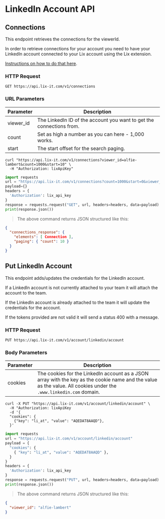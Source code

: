 # LinkedIn Account API

## Connections

This endpoint retrieves the connections for the viewerId.

<aside class="notice">
In order to retrieve connections for your account you need to have your LinkedIn account connected to your Lix account using the Lix extension. 

[Instructions on how to do that here](https://help.lix-it.com/en/articles/6784916-how-to-install-the-lix-extension).
</aside>


### HTTP Request

`GET https://api.lix-it.com/v1/connections`

### URL Parameters

Parameter | Description
--------- | -----------
viewer_id | The LinkedIn ID of the account you want to get the connections from.
count     | Set as high a number as you can here - 1,000 works.
start     | The start offset for the search paging.


```shell
curl "https://api.lix-it.com/v1/connections?viewer_id=alfie-lambert&count=1000&start=10" \
  -H "Authorization: lixApiKey"
```

```python
import requests
url = "https://api.lix-it.com/v1/connections?count=1000&start=0&viewer_id=alfie-lambert"
payload={}
headers = {
  'Authorization': lix_api_key
}
response = requests.request("GET", url, headers=headers, data=payload)
print(response.json())
```

> The above command returns JSON structured like this:
```json
{
  "connections_response": {
    "elements": [ Connection ],
    "paging": { "count": 10 }
  }
}
```

## Put LinkedIn Account

This endpoint adds/updates the credentials for the LinkedIn account.

If a LinkedIn account is not currently attached to your team it will attach the account to the team.

If the LinkedIn account is already attached to the team it will update the credentials for the account.

If the tokens provided are not valid it will send a status 400 with a message.

### HTTP Request

`PUT https://api.lix-it.com/v1/account/linkedin/account`

### Body Parameters

Parameter | Description
--------- | -----------
cookies   | The cookies for the LinkedIn account as a JSON array with the key as the cookie name and the value as the value. All cookies under the `.www.linkedin.com` domain.

```shell
curl -X PUT "https://api.lix-it.com/v1/account/linkedin/account" \
  -H "Authorization: lixApiKey
  -d '{
  "cookies": {
    {"key": "li_at", "value": "AQEDAT8AAQD"},
  }'
```

```python
import requests
url = "https://api.lix-it.com/v1/account/linkedin/account"
payload = {
  "cookies": {
    { "key": "li_at", "value": "AQEDAT8AAQD" },
  }
}
headers = {
  'Authorization': lix_api_key
}
response = requests.request("PUT", url, headers=headers, data=payload)
print(response.json())
```

> The above command returns JSON structured like this:
```json
{
  "viewer_id": "alfie-lambert"
}
```
